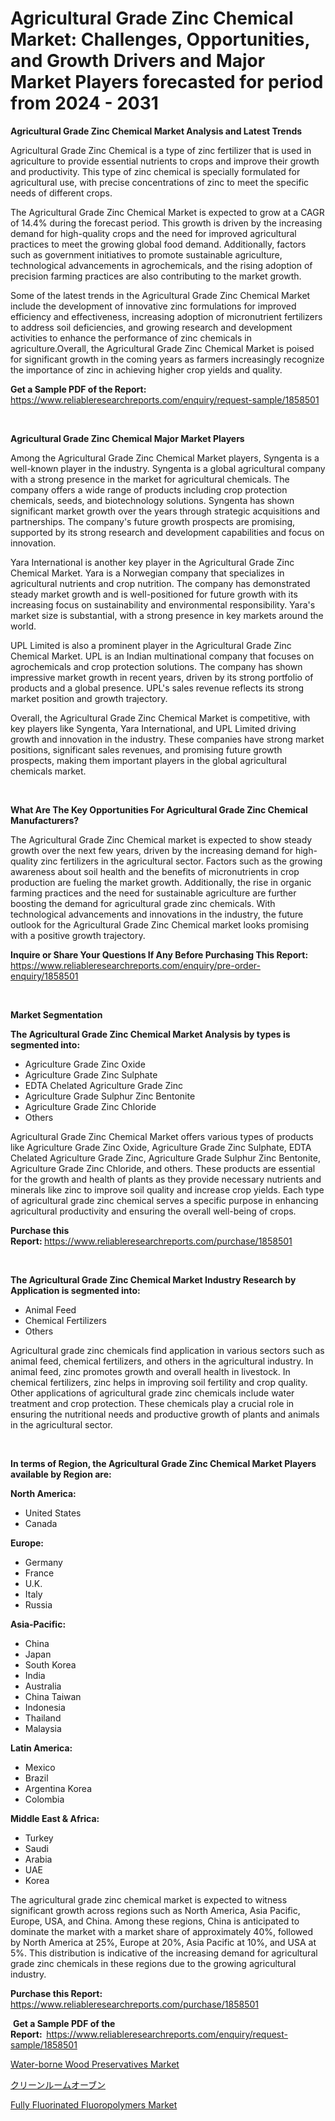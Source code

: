 <p><h1>Agricultural Grade Zinc Chemical Market: Challenges, Opportunities, and Growth Drivers and Major Market Players forecasted for period from 2024 - 2031</h1></p><p><strong>Agricultural Grade Zinc Chemical Market Analysis and Latest Trends</strong></p>
<p><p>Agricultural Grade Zinc Chemical is a type of zinc fertilizer that is used in agriculture to provide essential nutrients to crops and improve their growth and productivity. This type of zinc chemical is specially formulated for agricultural use, with precise concentrations of zinc to meet the specific needs of different crops.</p><p>The Agricultural Grade Zinc Chemical Market is expected to grow at a CAGR of 14.4% during the forecast period. This growth is driven by the increasing demand for high-quality crops and the need for improved agricultural practices to meet the growing global food demand. Additionally, factors such as government initiatives to promote sustainable agriculture, technological advancements in agrochemicals, and the rising adoption of precision farming practices are also contributing to the market growth.</p><p>Some of the latest trends in the Agricultural Grade Zinc Chemical Market include the development of innovative zinc formulations for improved efficiency and effectiveness, increasing adoption of micronutrient fertilizers to address soil deficiencies, and growing research and development activities to enhance the performance of zinc chemicals in agriculture.Overall, the Agricultural Grade Zinc Chemical Market is poised for significant growth in the coming years as farmers increasingly recognize the importance of zinc in achieving higher crop yields and quality.</p></p>
<p><strong>Get a Sample PDF of the Report:&nbsp;</strong> <a href="https://www.reliableresearchreports.com/enquiry/request-sample/1858501">https://www.reliableresearchreports.com/enquiry/request-sample/1858501</a></p>
<p>&nbsp;</p>
<p><strong>Agricultural Grade Zinc Chemical Major Market Players</strong></p>
<p><p>Among the Agricultural Grade Zinc Chemical Market players, Syngenta is a well-known player in the industry. Syngenta is a global agricultural company with a strong presence in the market for agricultural chemicals. The company offers a wide range of products including crop protection chemicals, seeds, and biotechnology solutions. Syngenta has shown significant market growth over the years through strategic acquisitions and partnerships. The company's future growth prospects are promising, supported by its strong research and development capabilities and focus on innovation.</p><p>Yara International is another key player in the Agricultural Grade Zinc Chemical Market. Yara is a Norwegian company that specializes in agricultural nutrients and crop nutrition. The company has demonstrated steady market growth and is well-positioned for future growth with its increasing focus on sustainability and environmental responsibility. Yara's market size is substantial, with a strong presence in key markets around the world.</p><p>UPL Limited is also a prominent player in the Agricultural Grade Zinc Chemical Market. UPL is an Indian multinational company that focuses on agrochemicals and crop protection solutions. The company has shown impressive market growth in recent years, driven by its strong portfolio of products and a global presence. UPL's sales revenue reflects its strong market position and growth trajectory.</p><p>Overall, the Agricultural Grade Zinc Chemical Market is competitive, with key players like Syngenta, Yara International, and UPL Limited driving growth and innovation in the industry. These companies have strong market positions, significant sales revenues, and promising future growth prospects, making them important players in the global agricultural chemicals market.</p></p>
<p>&nbsp;</p>
<p><strong>What Are The Key Opportunities For Agricultural Grade Zinc Chemical Manufacturers?</strong></p>
<p><p>The Agricultural Grade Zinc Chemical market is expected to show steady growth over the next few years, driven by the increasing demand for high-quality zinc fertilizers in the agricultural sector. Factors such as the growing awareness about soil health and the benefits of micronutrients in crop production are fueling the market growth. Additionally, the rise in organic farming practices and the need for sustainable agriculture are further boosting the demand for agricultural grade zinc chemicals. With technological advancements and innovations in the industry, the future outlook for the Agricultural Grade Zinc Chemical market looks promising with a positive growth trajectory.</p></p>
<p><strong>Inquire or Share Your Questions If Any Before Purchasing This Report:</strong> <a href="https://www.reliableresearchreports.com/enquiry/pre-order-enquiry/1858501">https://www.reliableresearchreports.com/enquiry/pre-order-enquiry/1858501</a></p>
<p>&nbsp;</p>
<p><strong>Market Segmentation</strong></p>
<p><strong>The Agricultural Grade Zinc Chemical Market Analysis by types is segmented into:</strong></p>
<p><ul><li>Agriculture Grade Zinc Oxide</li><li>Agriculture Grade Zinc Sulphate</li><li>EDTA Chelated Agriculture Grade Zinc</li><li>Agriculture Grade Sulphur Zinc Bentonite</li><li>Agriculture Grade Zinc Chloride</li><li>Others</li></ul></p>
<p><p>Agricultural Grade Zinc Chemical Market offers various types of products like Agriculture Grade Zinc Oxide, Agriculture Grade Zinc Sulphate, EDTA Chelated Agriculture Grade Zinc, Agriculture Grade Sulphur Zinc Bentonite, Agriculture Grade Zinc Chloride, and others. These products are essential for the growth and health of plants as they provide necessary nutrients and minerals like zinc to improve soil quality and increase crop yields. Each type of agricultural grade zinc chemical serves a specific purpose in enhancing agricultural productivity and ensuring the overall well-being of crops.</p></p>
<p><strong>Purchase this Report:&nbsp;</strong><a href="https://www.reliableresearchreports.com/purchase/1858501">https://www.reliableresearchreports.com/purchase/1858501</a></p>
<p>&nbsp;</p>
<p><strong>The Agricultural Grade Zinc Chemical Market Industry Research by Application is segmented into:</strong></p>
<p><ul><li>Animal Feed</li><li>Chemical Fertilizers</li><li>Others</li></ul></p>
<p><p>Agricultural grade zinc chemicals find application in various sectors such as animal feed, chemical fertilizers, and others in the agricultural industry. In animal feed, zinc promotes growth and overall health in livestock. In chemical fertilizers, zinc helps in improving soil fertility and crop quality. Other applications of agricultural grade zinc chemicals include water treatment and crop protection. These chemicals play a crucial role in ensuring the nutritional needs and productive growth of plants and animals in the agricultural sector.</p></p>
<p>&nbsp;</p>
<p><strong>In terms of Region, the Agricultural Grade Zinc Chemical Market Players available by Region are:</strong></p>
<p>
    <p> <strong> North America: </strong>
        <ul>
            <li>United States</li>
            <li>Canada</li>
        </ul>
        </p> 
    <p> <strong> Europe: </strong>
        <ul>
            <li>Germany</li>
            <li>France</li>
            <li>U.K.</li>
            <li>Italy</li>
            <li>Russia</li>
        </ul>
        </p> 
    <p> <strong> Asia-Pacific: </strong>
        <ul>
            <li>China</li>
            <li>Japan</li>
            <li>South Korea</li>
            <li>India</li>
            <li>Australia</li>
            <li>China Taiwan</li>
            <li>Indonesia</li>
            <li>Thailand</li>
            <li>Malaysia</li>
        </ul>
        </p> 
    <p> <strong> Latin America: </strong>
        <ul>
            <li>Mexico</li>
            <li>Brazil</li>
            <li>Argentina Korea</li>
            <li>Colombia</li>
        </ul>
        </p> 
    <p> <strong> Middle East & Africa: </strong>
        <ul>
            <li>Turkey</li>
            <li>Saudi</li>
            <li>Arabia</li>
            <li>UAE</li>
            <li>Korea</li>
        </ul>
    </p>
    </p>
<p><p>The agricultural grade zinc chemical market is expected to witness significant growth across regions such as North America, Asia Pacific, Europe, USA, and China. Among these regions, China is anticipated to dominate the market with a market share of approximately 40%, followed by North America at 25%, Europe at 20%, Asia Pacific at 10%, and USA at 5%. This distribution is indicative of the increasing demand for agricultural grade zinc chemicals in these regions due to the growing agricultural industry.</p></p>
<p><strong>Purchase this Report: </strong><a href="https://www.reliableresearchreports.com/purchase/1858501">https://www.reliableresearchreports.com/purchase/1858501</a></p>
<p>&nbsp;<strong>Get a Sample PDF of the Report:&nbsp;&nbsp;</strong><a href="https://www.reliableresearchreports.com/enquiry/request-sample/1858501">https://www.reliableresearchreports.com/enquiry/request-sample/1858501</a></p>
<p><strong></strong></p>
<p><p><a href="https://github.com/julyju69/Market-Research-Report-List-2/blob/main/water-borne-wood-preservatives-market.md">Water-borne Wood Preservatives Market</a></p><p><a href="https://medium.com/@novastamm2023/%E3%82%AF%E3%83%AA%E3%83%BC%E3%83%B3%E3%83%AB%E3%83%BC%E3%83%A0%E3%82%AA%E3%83%BC%E3%83%96%E3%83%B3%E5%B8%82%E5%A0%B4%E5%88%86%E6%9E%90-%E3%81%9D%E3%81%AEcagr-%E5%B8%82%E5%A0%B4%E3%82%BB%E3%82%B0%E3%83%A1%E3%83%B3%E3%83%86%E3%83%BC%E3%82%B7%E3%83%A7%E3%83%B3-%E3%81%8A%E3%82%88%E3%81%B3%E3%82%B0%E3%83%AD%E3%83%BC%E3%83%90%E3%83%AB%E7%94%A3%E6%A5%AD%E6%A6%82%E8%A6%81-5f45d253889e">クリーンルームオーブン</a></p><p><a href="https://github.com/nathandecarvalho/Market-Research-Report-List-2/blob/main/fully-fluorinated-fluoropolymers-market.md">Fully Fluorinated Fluoropolymers Market</a></p></p>